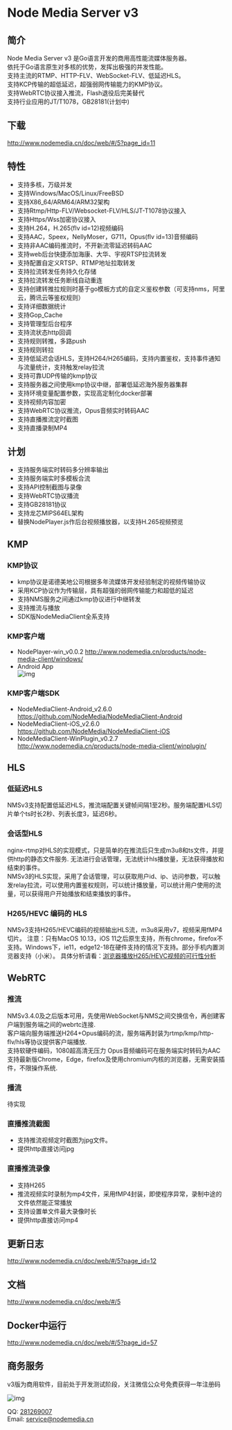# Node Media Server v3

## 简介
Node Media Server v3 是Go语言开发的商用高性能流媒体服务器。  
依托于Go语言原生对多核的优势，发挥出极强的并发性能。  
支持主流的RTMP、HTTP-FLV、WebSocket-FLV、低延迟HLS。  
支持KCP传输的超低延迟，超强弱网传输能力的KMP协议。  
支持WebRTC协议接入推流，Flash退役后完美替代  
支持行业应用的JT/T1078，GB28181(计划中)  

## 下载
http://www.nodemedia.cn/doc/web/#/5?page_id=11

## 特性
* 支持多核，万级并发
* 支持Windows/MacOS/Linux/FreeBSD
* 支持X86_64/ARM64/ARM32架构
* 支持Rtmp/Http-FLV/Websocket-FLV/HLS/JT-T1078协议接入
* 支持Https/Wss加密协议接入
* 支持H.264，H.265(flv id=12)视频编码
* 支持AAC，Speex，NellyMoser，G711，Opus(flv id=13)音频编码
* 支持非AAC编码推流时，不开新流零延迟转码AAC
* 支持web后台快捷添加海康、大华、宇视RTSP拉流转发
* 支持配置自定义RTSP、RTMP地址拉取转发
* 支持拉流转发任务持久化存储
* 支持拉流转发任务断线自动重连
* 支持创建转推拉规则时基于go模板方式的自定义鉴权参数（可支持nms，阿里云，腾讯云等鉴权规则）
* 支持详细数据统计
* 支持Gop_Cache
* 支持管理型后台程序
* 支持流状态http回调
* 支持规则转推，多路push
* 支持规则转拉
* 支持低延迟会话HLS，支持H264/H265编码，支持内置鉴权，支持事件通知与流量统计，支持触发relay拉流
* 支持可靠UDP传输的kmp协议
* 支持服务器之间使用kmp协议中继，部署低延迟海外服务器集群
* 支持环境变量配置参数，实现高定制化docker部署
* 支持视频内容加密
* 支持WebRTC协议推流，Opus音频实时转码AAC
* 支持直播推流定时截图
* 支持直播录制MP4

## 计划
* 支持服务端实时转码多分辨率输出
* 支持服务端实时多模板合流
* 支持API控制截图与录像
* 支持WebRTC协议播流
* 支持GB28181协议
* 支持龙芯MIPS64EL架构
* 替换NodePlayer.js作后台视频播放器，以支持H.265视频预览

## KMP
### KMP协议
* kmp协议是诺德美地公司根据多年流媒体开发经验制定的视频传输协议  
* 采用KCP协议作为传输层，具有超强的弱网传输能力和超低的延迟  
* 支持NMS服务之间通过kmp协议进行中继转发
* 支持推流与播放
* SDK版NodeMediaClient全系支持  

### KMP客户端
* NodePlayer-win_v0.0.2 http://www.nodemedia.cn/products/node-media-client/windows/
* Android App  
![img](https://www.nodemedia.cn/uploads/apk.png)

### KMP客户端SDK
* NodeMediaClient-Android_v2.6.0 https://github.com/NodeMedia/NodeMediaClient-Android
* NodeMediaClient-iOS_v2.6.0 https://github.com/NodeMedia/NodeMediaClient-iOS
* NodeMediaClient-WinPlugin_v0.2.7 http://www.nodemedia.cn/products/node-media-client/winplugin/ 

## HLS
### 低延迟HLS
NMSv3支持配置低延迟HLS，推流端配置关键帧间隔1至2秒。服务端配置HLS切片单个ts时长2秒、列表长度3，延迟6秒。

### 会话型HLS
nginx-rtmp对HLS的实现模式，只是简单的在推流后只生成m3u8和ts文件，并提供http的静态文件服务. 无法进行会话管理，无法统计hls播放量，无法获得播放和结束的事件。  
NMSv3的HLS实现，采用了会话管理，可以获取用户id、ip、访问参数，可以触发relay拉流，可以使用内置鉴权规则，可以统计播放量，可以统计用户使用的流量，可以获得用户开始播放和结束播放的事件。

### H265/HEVC 编码的 HLS
NMSv3支持H265/HEVC编码的视频输出HLS流，m3u8采用v7，视频采用fMP4切片。
注意：只有MacOS 10.13，iOS 11之后原生支持，所有chrome，firefox不支持。Windows下，ie11，edge12-18在硬件支持的情况下支持。部分手机内置浏览器支持（小米）。
具体分析请看：[浏览器播放H265/HEVC视频的可行性分析](http://bashell.nodemedia.cn/archives/%e6%b5%8f%e8%a7%88%e5%99%a8%e6%92%ad%e6%94%beh265-hevc%e8%a7%86%e9%a2%91%e7%9a%84%e5%8f%af%e8%a1%8c%e6%80%a7%e5%88%86%e6%9e%90.html)

## WebRTC
### 推流
NMSv3.4.0及之后版本可用，先使用WebSocket与NMS之间交换信令，再创建客户端到服务端之间的webrtc连接.  
客户端向服务端推送H264+Opus编码的流，服务端再封装为rtmp/kmp/http-flv/hls等协议提供客户端播放.  
支持软硬件编码，1080超高清无压力
Opus音频编码可在服务端实时转码为AAC  
支持最新版Chrome，Edge，firefox及使用chromium内核的浏览器，无需安装插件，不限操作系统.  

### 播流
待实现

### 直播推流截图
* 支持推流视频定时截图为jpg文件。
* 提供http直接访问jpg

### 直播推流录像
* 支持H265
* 推流视频实时录制为mp4文件，采用fMP4封装，即使程序异常，录制中途的文件依然能正常播放  
* 支持设置单文件最大录像时长
* 提供http直接访问mp4  

## 更新日志
http://www.nodemedia.cn/doc/web/#/5?page_id=12

## 文档
http://www.nodemedia.cn/doc/web/#/5

## Docker中运行
http://www.nodemedia.cn/doc/web/#/5?page_id=57

## 商务服务
v3版为商用软件，目前处于开发测试阶段，关注微信公众号免费获得一年注册码

![img](https://cdn.nodemedia.cn/img/qrcode_for_gh_d91d27074220_344.jpg)

QQ: [281269007](http://wpa.qq.com/msgrd?v=3&uin=281269007&site=qq&menu=yes)  
Email: service@nodemedia.cn
